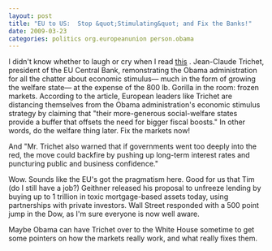 ```yaml
---
layout: post
title: "EU to US:  Stop &quot;Stimulating&quot; and Fix the Banks!"
date: 2009-03-23
categories: politics org.europeanunion person.obama
---
```


I didn't know whether to laugh or cry when I read 
[this](http://online.wsj.com/article/SB123776145137608223.html) . Jean-Claude
Trichet, president of the EU Central Bank, remonstrating the Obama
administration for all the chatter about economic stimulus&mdash; much in the
form of growing the welfare state&mdash; at the expense of the 800 lb. Gorilla
in the room: frozen markets. According to the article, European leaders like
Trichet are distancing themselves from the Obama administration's economic
stimulus strategy by claiming that "their more-generous social-welfare states
provide a buffer that offsets the need for bigger fiscal boosts." In other
words, do the welfare thing later. Fix the markets now!

And "Mr. Trichet also warned that if governments went too deeply into the red,
the move could backfire by pushing up long-term interest rates and puncturing
public and business confidence."

Wow. Sounds like the EU's got the pragmatism here. Good for us that Tim (do I
still have a job?) Geithner released his proposal to unfreeze lending by buying
up to 1 trillion in toxic mortgage-based assets today, using partnerships with
private investors. Wall Street responded with a 500 point jump in the Dow, as
I'm sure everyone is now well aware.

Maybe Obama can have Trichet over to the White House sometime to get some
pointers on how the markets really work, and what really fixes
them.